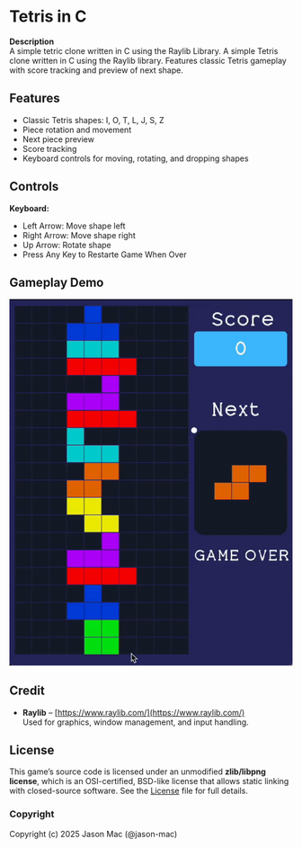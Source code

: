 # Tetris in C

**Description**  
A simple tetric clone written in C using the Raylib Library. A simple Tetris clone written in C using the Raylib library. Features classic Tetris gameplay with score tracking and preview of next shape.

## Features

- Classic Tetris shapes: I, O, T, L, J, S, Z  
- Piece rotation and movement  
- Next piece preview  
- Score tracking  
- Keyboard controls for moving, rotating, and dropping shapes

## Controls
**Keyboard:**

- Left Arrow: Move shape left  
- Right Arrow: Move shape right  
- Up Arrow: Rotate shape  
- Press Any Key to Restarte Game When Over

## Gameplay Demo
![Watch Gameplay](demo/demo.gif)

## Credit

- **Raylib** – [https://www.raylib.com/](https://www.raylib.com/)  
  Used for graphics, window management, and input handling.

## License

This game’s source code is licensed under an unmodified **zlib/libpng license**, which is an OSI-certified, BSD-like license that allows static linking with closed-source software. See the [License](LICENSE) file for full details.

### Copyright

Copyright (c) 2025 Jason Mac (@jason-mac)
